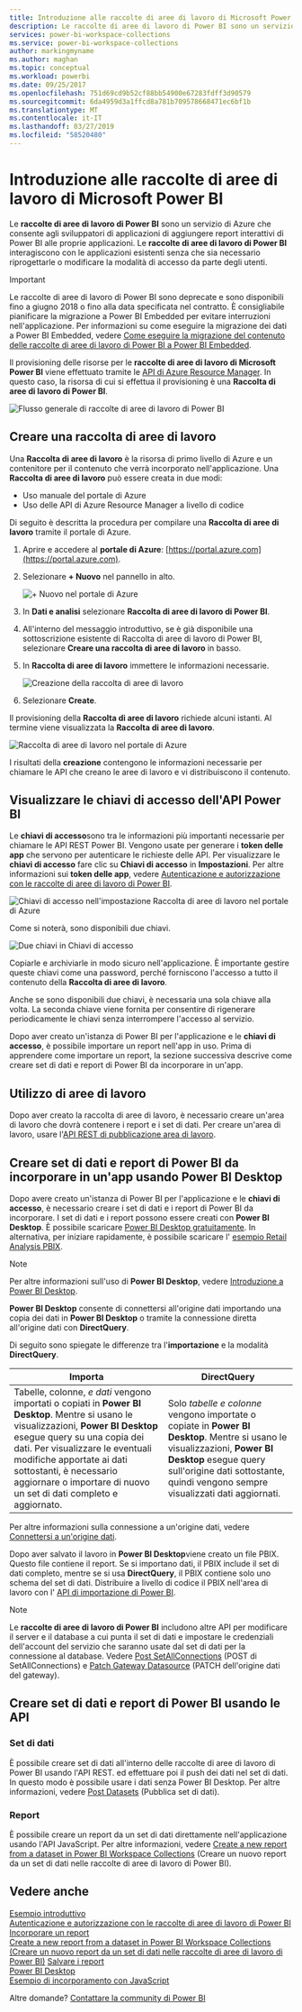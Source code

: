 ```yaml
---
title: Introduzione alle raccolte di aree di lavoro di Microsoft Power BI
description: Le raccolte di aree di lavoro di Power BI sono un servizio di Azure che consente agli sviluppatori di applicazioni di aggiungere report interattivi di Power BI alle proprie applicazioni.
services: power-bi-workspace-collections
ms.service: power-bi-workspace-collections
author: markingmyname
ms.author: maghan
ms.topic: conceptual
ms.workload: powerbi
ms.date: 09/25/2017
ms.openlocfilehash: 751d69cd9b52cf88bb54900e67283fdff3d90579
ms.sourcegitcommit: 6da4959d3a1ffcd8a781b709578668471ec6bf1b
ms.translationtype: MT
ms.contentlocale: it-IT
ms.lasthandoff: 03/27/2019
ms.locfileid: "58520480"
---
```

# <a name="get-started-with-microsoft-power-bi-workspace-collections"></a>Introduzione alle raccolte di aree di lavoro di Microsoft Power BI

Le **raccolte di aree di lavoro di Power BI** sono un servizio di Azure che consente agli sviluppatori di applicazioni di aggiungere report interattivi di Power BI alle proprie applicazioni. Le **raccolte di aree di lavoro di Power BI** interagiscono con le applicazioni esistenti senza che sia necessario riprogettarle o modificare la modalità di accesso da parte degli utenti.

> [!IMPORTANT]
> Le raccolte di aree di lavoro di Power BI sono deprecate e sono disponibili fino a giugno 2018 o fino alla data specificata nel contratto. È consigliabile pianificare la migrazione a Power BI Embedded per evitare interruzioni nell'applicazione. Per informazioni su come eseguire la migrazione dei dati a Power BI Embedded, vedere [Come eseguire la migrazione del contenuto delle raccolte di aree di lavoro di Power BI a Power BI Embedded](https://powerbi.microsoft.com/documentation/powerbi-developer-migrate-from-powerbi-embedded/).

Il provisioning delle risorse per le **raccolte di aree di lavoro di Microsoft Power BI** viene effettuato tramite le [API di Azure Resource Manager](https://msdn.microsoft.com/library/mt712306.aspx). In questo caso, la risorsa di cui si effettua il provisioning è una **Raccolta di aree di lavoro di Power BI**.

![Flusso generale di raccolte di aree di lavoro di Power BI](media/get-started/introduction.png)

## <a name="create-a-workspace-collection"></a>Creare una raccolta di aree di lavoro

Una **Raccolta di aree di lavoro** è la risorsa di primo livello di Azure e un contenitore per il contenuto che verrà incorporato nell'applicazione. Una **Raccolta di aree di lavoro** può essere creata in due modi:

* Uso manuale del portale di Azure
* Uso delle API di Azure Resource Manager a livello di codice

Di seguito è descritta la procedura per compilare una **Raccolta di aree di lavoro** tramite il portale di Azure.

1. Aprire e accedere al **portale di Azure**: [https://portal.azure.com](https://portal.azure.com).
2. Selezionare **+ Nuovo** nel pannello in alto.
   
   ![+ Nuovo nel portale di Azure](media/get-started/create-workspace-1.png)
3. In **Dati e analisi** selezionare **Raccolta di aree di lavoro di Power BI**.
4. All'interno del messaggio introduttivo, se è già disponibile una sottoscrizione esistente di Raccolta di aree di lavoro di Power BI, selezionare **Creare una raccolta di aree di lavoro** in basso.

5. In **Raccolta di aree di lavoro** immettere le informazioni necessarie.
   
   ![Creazione della raccolta di aree di lavoro](media/get-started/create-workspace-2.png)
1. Selezionare **Create**.

Il provisioning della **Raccolta di aree di lavoro** richiede alcuni istanti. Al termine viene visualizzata la **Raccolta di aree di lavoro**.

   ![Raccolta di aree di lavoro nel portale di Azure](media/get-started/create-workspace-3.png)

I risultati della **creazione** contengono le informazioni necessarie per chiamare le API che creano le aree di lavoro e vi distribuiscono il contenuto.

<a name="view-access-keys"/>

## <a name="view-power-bi-api-access-keys"></a>Visualizzare le chiavi di accesso dell'API Power BI

Le **chiavi di accesso**sono tra le informazioni più importanti necessarie per chiamare le API REST Power BI. Vengono usate per generare i **token delle app** che servono per autenticare le richieste delle API. Per visualizzare le **chiavi di accesso** fare clic su **Chiavi di accesso** in **Impostazioni**. Per altre informazioni sui **token delle app**, vedere [Autenticazione e autorizzazione con le raccolte di aree di lavoro di Power BI](app-token-flow.md).

   ![Chiavi di accesso nell'impostazione Raccolta di aree di lavoro nel portale di Azure](media/get-started/access-keys.png)

Come si noterà, sono disponibili due chiavi.

   ![Due chiavi in Chiavi di accesso](media/get-started/access-keys-2.png)

Copiarle e archiviarle in modo sicuro nell'applicazione. È importante gestire queste chiavi come una password, perché forniscono l'accesso a tutto il contenuto della **Raccolta di aree di lavoro**.

Anche se sono disponibili due chiavi, è necessaria una sola chiave alla volta. La seconda chiave viene fornita per consentire di rigenerare periodicamente le chiavi senza interrompere l'accesso al servizio.

Dopo aver creato un'istanza di Power BI per l'applicazione e le **chiavi di accesso**, è possibile importare un report nell'app in uso. Prima di apprendere come importare un report, la sezione successiva descrive come creare set di dati e report di Power BI da incorporare in un'app.

## <a name="working-with-workspaces"></a>Utilizzo di aree di lavoro

Dopo aver creato la raccolta di aree di lavoro, è necessario creare un'area di lavoro che dovrà contenere i report e i set di dati. Per creare un'area di lavoro, usare l'[API REST di pubblicazione area di lavoro](https://msdn.microsoft.com/library/azure/mt711503.aspx).

## <a name="create-power-bi-datasets-and-reports-to-embed-into-an-app-using-power-bi-desktop"></a>Creare set di dati e report di Power BI da incorporare in un'app usando Power BI Desktop

Dopo avere creato un'istanza di Power BI per l'applicazione e le **chiavi di accesso**, è necessario creare i set di dati e i report di Power BI da incorporare. I set di dati e i report possono essere creati con **Power BI Desktop**. È possibile scaricare [Power BI Desktop gratuitamente](https://go.microsoft.com/fwlink/?LinkId=521662). In alternativa, per iniziare rapidamente, è possibile scaricare l' [esempio Retail Analysis PBIX](https://go.microsoft.com/fwlink/?LinkID=780547).

> [!NOTE]
> Per altre informazioni sull'uso di **Power BI Desktop**, vedere [Introduzione a Power BI Desktop](https://powerbi.microsoft.com/guided-learning/powerbi-learning-0-2-get-started-power-bi-desktop).

**Power BI Desktop** consente di connettersi all'origine dati importando una copia dei dati in **Power BI Desktop** o tramite la connessione diretta all'origine dati con **DirectQuery**.

Di seguito sono spiegate le differenze tra l'**importazione** e la modalità **DirectQuery**.

| Importa | DirectQuery |
| --- | --- |
| Tabelle, colonne, *e dati* vengono importati o copiati in **Power BI Desktop**. Mentre si usano le visualizzazioni, **Power BI Desktop** esegue query su una copia dei dati. Per visualizzare le eventuali modifiche apportate ai dati sottostanti, è necessario aggiornare o importare di nuovo un set di dati completo e aggiornato. |Solo *tabelle e colonne* vengono importate o copiate in **Power BI Desktop**. Mentre si usano le visualizzazioni, **Power BI Desktop** esegue query sull'origine dati sottostante, quindi vengono sempre visualizzati dati aggiornati. |

Per altre informazioni sulla connessione a un'origine dati, vedere [Connettersi a un'origine dati](connect-datasource.md).

Dopo aver salvato il lavoro in **Power BI Desktop**viene creato un file PBIX. Questo file contiene il report. Se si importano dati, il PBIX include il set di dati completo, mentre se si usa **DirectQuery**, il PBIX contiene solo uno schema del set di dati. Distribuire a livello di codice il PBIX nell'area di lavoro con l' [API di importazione di Power BI](https://msdn.microsoft.com/library/mt711504.aspx).

> [!NOTE]
> Le **raccolte di aree di lavoro di Power BI** includono altre API per modificare il server e il database a cui punta il set di dati e impostare le credenziali dell'account del servizio che saranno usate dal set di dati per la connessione al database. Vedere [Post SetAllConnections](https://msdn.microsoft.com/library/mt711505.aspx) (POST di SetAllConnections) e [Patch Gateway Datasource](https://msdn.microsoft.com/library/mt711498.aspx) (PATCH dell'origine dati del gateway).

## <a name="create-power-bi-datasets-and-reports-using-apis"></a>Creare set di dati e report di Power BI usando le API

### <a name="datasets"></a>Set di dati

È possibile creare set di dati all'interno delle raccolte di aree di lavoro di Power BI usando l'API REST. ed effettuare poi il push dei dati nel set di dati. In questo modo è possibile usare i dati senza Power BI Desktop. Per altre informazioni, vedere [Post Datasets](https://msdn.microsoft.com/library/azure/mt778875.aspx) (Pubblica set di dati).

### <a name="reports"></a>Report

È possibile creare un report da un set di dati direttamente nell'applicazione usando l'API JavaScript. Per altre informazioni, vedere [Create a new report from a dataset in Power BI Workspace Collections](create-report-from-dataset.md) (Creare un nuovo report da un set di dati nelle raccolte di aree di lavoro di Power BI).

## <a name="see-also"></a>Vedere anche

[Esempio introduttivo](get-started-sample.md)  
[Autenticazione e autorizzazione con le raccolte di aree di lavoro di Power BI](app-token-flow.md)  
[Incorporare un report](embed-report.md)  
[Create a new report from a dataset in Power BI Workspace Collections (Creare un nuovo report da un set di dati nelle raccolte di aree di lavoro di Power BI)](create-report-from-dataset.md)
[Salvare i report](save-reports.md)  
[Power BI Desktop](https://powerbi.microsoft.com/documentation/powerbi-desktop-get-the-desktop/)  
[Esempio di incorporamento con JavaScript](https://microsoft.github.io/PowerBI-JavaScript/demo/)  

Altre domande? [Contattare la community di Power BI](https://community.powerbi.com/)

